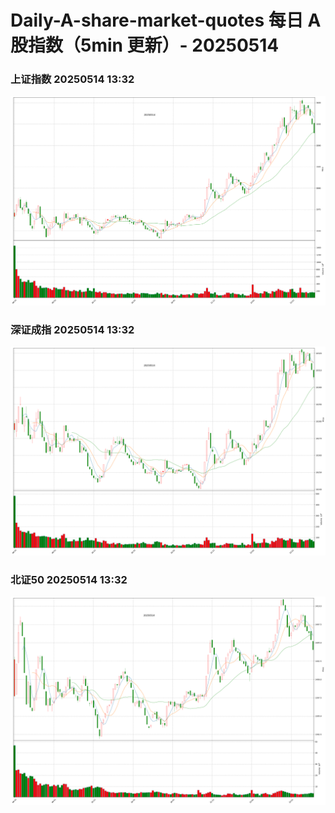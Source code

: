 
# Daily-A-share-market-quotes 每日 A 股指数（5min 更新）- 20250514

### 上证指数 20250514 13:32
![](./fig/2025/5/20250514-sh000001.png)

### 深证成指 20250514 13:32
![](./fig/2025/5/20250514-sz399001.png)

### 北证50 20250514 13:32
![](./fig/2025/5/20250514-bj899050.png)
